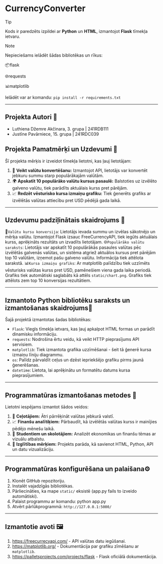 # CurrencyConverter

>[!TIP]
>Kods ir paredzēts izpildei ar **Python** un **HTML**, izmantojot **Flask** tīmekļa ietvaru.

> [!NOTE]
> Nepieciešams ielādēt šādas bibliotēkas un rīkus:
>
> 📦flask
> 
> 🌐requests
> 
> 📊matplotlib
> 
> Ielādēt var ar komandu: `pip install -r requirements.txt`

---

## Projekta Autori 👤
- Luthiena Džemre Akčinara, 3. grupa | 241RDB111
- Justīne Pavārniece, 15. grupa | 241RDC039

## Projekta Pamatmērķi un Uzdevumi 🎯

Šī projekta mērķis ir izveidot tīmekļa lietotni, kas ļauj lietotājam:

1. 🔢 **Veikt valūtu konvertēšanu:** Izmantojot API, lietotājs var konvertēt jebkuru summu starp populārākajām valūtām.
2. 🌍 **Apskatīt 10 populārāko valūtu kursus pasaulē:** Balstoties uz izvēlēto galveno valūtu, tiek parādīts aktuālais kurss pret pārējām.
3. 📈 **Redzēt vēsturisko kursa izmaiņu grafiku:** Tiek ģenerēts grafiks ar izvēlētās valūtas attiecību pret USD pēdējā gada laikā.

---

## Uzdevumu padziļinātais skaidrojums 🧩
🔁`Valūtu kursu konversija`: Lietotājs ievada summu un izvēlas sākotnējo un mērķa valūtu. Izmantojot Flask izsauc FreeCurrencyAPI, tiek iegūts aktuālais kurss, aprēķināts rezultāts un izvadīts lietotājam.
🌐`Populārāko valūtu saraksts`: Lietotājs var apskatīt 10 populārākās pasaules valūtas pēc izvēlētās galvenās valūtas, un sistēma atgriež aktuālos kursus pret pārējām top 10 valūtām, izņemot pašu galveno valūtu. Informācija tiek attēlota sarakstā.
📊`Kursa izmaiņu grafiks`: Ar matplotlib palīdzību tiek uzzīmēts vēsturisks valūtas kurss pret USD, pamēnešiem viena gada laika periodā. Grafiks tiek automātiski saglabāts kā attēls `static/chart.png`. Grafiks tiek attēlots zem top 10 konversijas rezultātiem.

---

## Izmantoto Python bibliotēku saraksts un izmantošanas skaidrojums🐍

Šajā projektā izmantotas šadas bibliotēkas:

- `Flask`: Viegls tīmekļa ietvars, kas ļauj apkalpot HTML formas un parādīt dinamisku informāciju.
- `requests`: Nodrošina ērtu veidu, kā veikt HTTP pieprasījums API servisiem.
- `matplotlib`: Tiek izmantota grafika uzzīmēšanai - šeit tā ģenerē kursa izmaiņu līniju diagrammu.
- `os`: Palīdz pārvaldīt ceļus un dzēst iepriekšējo grafiku pirms jaunā ģenerēšanas.
- `datetime`: Lietota, lai aprēķinātu un formatētu datums kursa pieprasījumiem.

---

## Programmatūras izmantošanas metodes 🧠

Lietotni iespējams izmantot šādos veidos:

1. 🧳 **Ceļotājiem:** Ātri pārrēķināt valūtas jebkurā valstī.
2. 📈 **Finanšu analītiķiem:** Pārbaudīt, kā izvēlētās valūtas kurss ir mainījies pēdējo mēnešu laikā.
3. 🧪 **Studentiem un skolotājiem:** Analizēt ekonomikas un finanšu tēmas ar vizuālu atbalstu.
4. 🧰 **Izglītības mērķiem:** Projekts parāda, kā savienot HTML, Python, API un datu vizualizāciju.

---

## Programmatūras konfigurēšana un palaišana⚙️
1. Klonēt GitHub repozitoriju.
2. Instalēt vajadzīgās bibliotēkas.
3. Pārliecināties, ka mape `static/` eksistē (app.py fails to izveido automātiski).
4. Palaist programmu ar komandu: python app.py
5. Atvērt pārlūkprogrammā: `http://127.0.0.1:5000/`

---

## Izmantotie avoti 🖼 

1. https://freecurrecyapi.com/ - API valūtas datu iegūšanai.
2. https://matplotlib.org/ - Dokumentācija par grafiku zīmēšanu ar `matplotlib`.
3. https://palletsprojects.com/projects/flask - Flask oficiālā dokumentācija.
